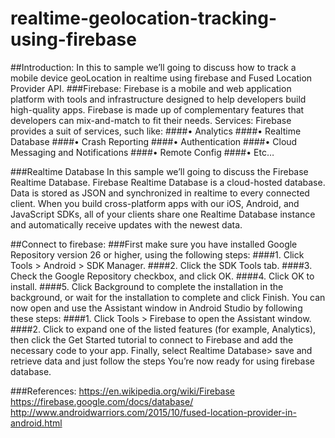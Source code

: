 # realtime-geolocation-tracking-using-firebase


##Introduction:
In this to sample we’ll going to discuss how to track a mobile device geoLocation in realtime using firebase and Fused Location Provider API.
###Firebase:
Firebase is a mobile and web application platform with tools and infrastructure designed to help developers build high-quality apps. Firebase is made up of complementary features that developers can mix-and-match to fit their needs.
Services:
Firebase provides a suit of services, such like:
####•	Analytics
####•	Realtime Database
####•	Crash Reporting
####•	Authentication
####•	Cloud Messaging and Notifications
####•	Remote Config
####•	Etc…

###Realtime Database
In this sample we’ll going to discuss the Firebase Realtime Database.
Firebase Realtime Database is a cloud-hosted database. Data is stored as JSON and synchronized in realtime to every connected client. When you build cross-platform apps with our iOS, Android, and JavaScript SDKs, all of your clients share one Realtime Database instance and automatically receive updates with the newest data.



##Connect to firebase:
###First make sure you have installed Google Repository version 26 or higher, using the following steps:
####1.	Click Tools > Android > SDK Manager.
####2.	Click the SDK Tools tab.
####3.	Check the Google Repository checkbox, and click OK.
####4.	Click OK to install.
####5.	Click Background to complete the installation in the background, or wait for the installation to complete and click Finish.
You can now open and use the Assistant window in Android Studio by following these steps:
####1.	Click Tools > Firebase to open the Assistant window.
####2.	Click to expand one of the listed features (for example, Analytics), then click the Get Started tutorial to connect to Firebase and add the necessary code to your app.
Finally, select Realtime Database> save and retrieve data and just follow the steps
You’re now ready for using firebase database.



###References:
https://en.wikipedia.org/wiki/Firebase 
https://firebase.google.com/docs/database/
http://www.androidwarriors.com/2015/10/fused-location-provider-in-android.html
